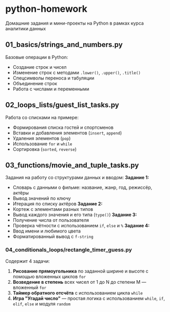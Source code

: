 # python-homework
Домашние задания и мини-проекты на Python в рамках курса аналитики данных

## 01_basics/strings_and_numbers.py
Базовые операции в Python:
- Создание строк и чисел
- Изменение строк с методами `.lower()`, `.upper()`, `.title()`
- Спецсимволы переноса и табуляции
- Объединение строк
- Работа с числами и переменными
  
## 02_loops_lists/guest_list_tasks.py
Работа со списками на примере:
- Формирования списка гостей и спортсменов
- Вставки и добавления элементов (`insert`, `append`)
- Удаления элементов (`pop`)
- Использование `for` и `while`
- Сортировка (`sorted`, `reverse`)
  
## 03_functions/movie_and_tuple_tasks.py
Задания на работу со структурами данных и вводом:
**Задание 1:**
- Словарь с данными о фильме: название, жанр, год, режиссёр, актёры
- Вывод значений по ключу
- Итерация по списку актёров
**Задание 2:**
- Кортеж с элементами разных типов
- Вывод каждого значения и его типа (`type()`)
**Задание 3:**
- Получение числа от пользователя
- Проверка чётности с использованием `if`, `else` и `%`
**Задание 4:**
- Ввод имени и любимого цвета
- Форматированный вывод с `f-string`
### 04_conditionals_loops/rectangle_timer_guess.py
Содержит 4 задачи:
1. **Рисование прямоугольника** по заданной ширине и высоте с помощью вложенных циклов `for`
2. **Возведение в степень** всех чисел от 1 до N до степени M — вложенный `for`
3. **Таймер обратного отсчёта** с использованием цикла `while`
4. **Игра "Угадай число"** — простая логика с использованием `while`, `if`, `elif`, `else` и модуля `random`
